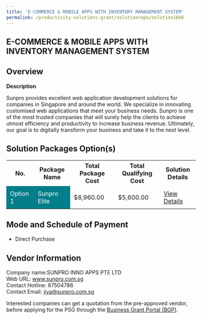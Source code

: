 ```yaml
---
title: 'E-COMMERCE & MOBILE APPS WITH INVENTORY MANAGEMENT SYSTEM'
permalink: /productivity-solutions-grant/solutionrepo/solution1668
---
```


## E-COMMERCE & MOBILE APPS WITH INVENTORY MANAGEMENT SYSTEM

## Overview

**Description**

Sunpro provides excellent web application development solutions for companies in Singapore and around the world. We specialize in innovating customised web applications that meet your business needs. Sunpro is one of the most trusted companies that will surely help the clients to achieve utmost efficiency and productivity to increase business revenue. Ultimately, our goal is to digitally transform your business and take it to the next level.

## Solution Packages Option(s)

<table>
<tr>
<th><b>No.</b></th>
<th><b>Package Name</b></th>
<th><b>Total Package Cost</b></th>
<th><b>Total Qualifying Cost</b></th>
<th><b>Solution Details</b></th>
</tr>
<tr>
<td style='padding: 10px; background-color: #037E8A; color: #FFFFFF;'>Option 1</td>
<td style='padding: 10px; background-color: #037E8A; color: #FFFFFF;'>Sunpro Elite</td>
<td style='padding: 10px;'>$8,960.00</td>
<td style='padding: 10px;'>$5,600.00</td>
<td style='padding: 10px;'><a href='/images/psg/SUNPRO_INNO_ECOMMERCE_MOBILE_APPS_Densensitised_Annex3_Part1.pdf' target='_blank'>View Details</a></td>
</tr>
</table>

## Mode and Schedule of Payment

 - Direct Purchase

## Vendor Information

 Company name:SUNPRO INNO APPS PTE LTD<br>Web URL: www.sunpro.com.sg <br>Contact Hotline: 67504786 <br>Contact Email: jiya@sunpro.com.sg 

Interested companies can get a quotation from the pre-approved vendor, before applying for the PSG through the <a href='https://www.businessgrants.gov.sg/' target='_blank' rel='noopener'>Business Grant Portal (BGP)</a>.

<script src="/jquery/resize-tables.js"></script>
